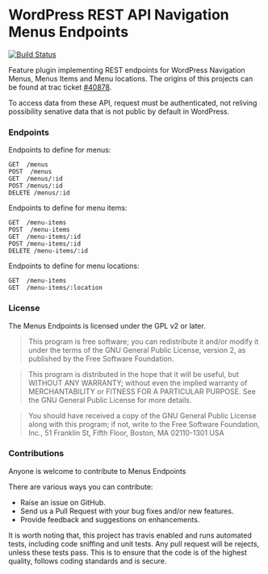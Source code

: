 # WordPress REST API Navigation Menus Endpoints

[![Build Status](https://travis-ci.org/WP-API/menus-endpoints.svg?branch=master)](https://travis-ci.org/WP-API/menus-endpoints)

Feature plugin implementing REST endpoints for WordPress Navigation Menus, Menus Items and Menu locations. 
The origins of this projects can be found at trac ticket [#40878](https://core.trac.wordpress.org/ticket/40878).

To access data from these API, request must be authenticated, not reliving possibility senative data that is not public by default in WordPress.  

### Endpoints

Endpoints to define for menus:

```
GET  /menus
POST  /menus
GET  /menus/:id
POST /menus/:id
DELETE /menus/:id
```

Endpoints to define for menu items:

```
GET  /menu-items
POST  /menu-items
GET  /menu-items/:id
POST /menu-items/:id
DELETE /menu-items/:id
```


Endpoints to define for menu locations:

```
GET  /menu-items
GET  /menu-items/:location
```

### License

The Menus Endpoints is licensed under the GPL v2 or later.

> This program is free software; you can redistribute it and/or modify
it under the terms of the GNU General Public License, version 2, as
published by the Free Software Foundation.

> This program is distributed in the hope that it will be useful,
but WITHOUT ANY WARRANTY; without even the implied warranty of
MERCHANTABILITY or FITNESS FOR A PARTICULAR PURPOSE.  See the
GNU General Public License for more details.

> You should have received a copy of the GNU General Public License
along with this program; if not, write to the Free Software
Foundation, Inc., 51 Franklin St, Fifth Floor, Boston, MA  02110-1301  USA


### Contributions

Anyone is welcome to contribute to Menus Endpoints

There are various ways you can contribute:

* Raise an issue on GitHub.
* Send us a Pull Request with your bug fixes and/or new features.
* Provide feedback and suggestions on enhancements.

It is worth noting that, this project has travis enabled and runs automated tests, including code sniffing and unit tests. Any pull request will be rejects, unless these tests pass. This is to ensure that the code is of the highest quality, follows coding standards and is secure.
